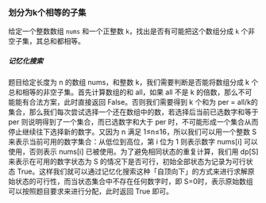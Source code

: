 ### 划分为k个相等的子集

给定一个整数数组 `nums` 和一个正整数 `k`，找出是否有可能把这个数组分成 `k` 个非空子集，其总和都相等。



##### 记忆化搜索

题目给定长度为 n 的数组 nums，和整数 k，我们需要判断是否能将数组分成 k 个总和相等的非空子集。首先计算数组的和 all，如果 all 不是 k 的倍数，那么不可能能有合法方案，此时直接返回 False。否则我们需要得到 k 个和为 per = all/k的集合，那么我们每次尝试选择一个还在数组中的数，若选择后当前已选数字和等于 per 则说明得到了一个集合，而已选数字和大于 per 时，不可能形成一个集合从而停止继续往下选择新的数字。又因为 n 满足 1≤n≤16，所以我们可以用一个整数 S 来表示当前可用的数字集合：从低位到高位，第 i 位为 1 则表示数字 nums[i] 可以使用，否则表示 nums[i] 已被使用。为了避免相同状态的重复计算，我们用 dp[S] 来表示在可用的数字状态为 S 的情况下是否可行，初始全部状态为记录为可行状态 True。这样我们就可以通过记忆化搜索这种「自顶向下」的方式来进行求解原始状态的可行性，而当状态集合中不存在任何数字时，即 S=0时，表示原始数组可以按照题目要求来进行分配，此时返回 True 即可。
